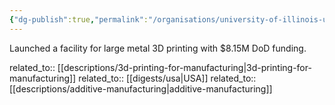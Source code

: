 ```yaml
---
{"dg-publish":true,"permalink":"/organisations/university-of-illinois-urbana-champaign/","title":"University of Illinois Urbana-Champaign"}
---
```



Launched a facility for large metal 3D printing with $8.15M DoD funding.

related_to:: [[descriptions/3d-printing-for-manufacturing\|3d-printing-for-manufacturing]]
related_to:: [[digests/usa\|USA]]
related_to:: [[descriptions/additive-manufacturing\|additive-manufacturing]]
